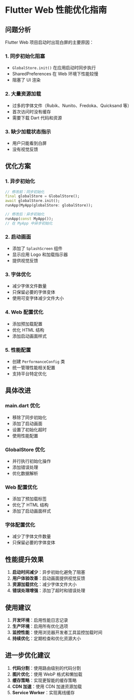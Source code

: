 # Flutter Web 性能优化指南

## 问题分析

Flutter Web 项目启动时出现白屏的主要原因：

### 1. 同步初始化阻塞
- `GlobalStore.init()` 在应用启动时同步执行
- SharedPreferences 在 Web 环境下性能较慢
- 阻塞了 UI 渲染

### 2. 大量资源加载
- 过多的字体文件（Rubik、Nunito、Fredoka、Quicksand 等）
- 首次访问时没有缓存
- 需要下载 Dart 代码和资源

### 3. 缺少加载状态指示
- 用户只能看到白屏
- 没有视觉反馈

## 优化方案

### 1. 异步初始化
```dart
// 修改前：同步初始化
final globalStore = GlobalStore();
await globalStore.init();
runApp(MyApp(globalStore: globalStore));

// 修改后：异步初始化
runApp(const MyApp());
// 在 MyApp 中异步初始化
```

### 2. 启动画面
- 添加了 `SplashScreen` 组件
- 显示应用 Logo 和加载指示器
- 提供视觉反馈

### 3. 字体优化
- 减少字体文件数量
- 只保留必要的字体变体
- 使用可变字体减少文件大小

### 4. Web 配置优化
- 添加预加载配置
- 优化 HTML 结构
- 添加启动画面样式

### 5. 性能配置
- 创建 `PerformanceConfig` 类
- 统一管理性能相关配置
- 支持平台特定优化

## 具体改进

### main.dart 优化
- 移除了同步初始化
- 添加了启动画面
- 设置了初始化超时
- 使用性能配置

### GlobalStore 优化
- 并行执行初始化操作
- 添加错误处理
- 优化数据解析

### Web 配置优化
- 添加了预加载标签
- 优化了 HTML 结构
- 添加了启动画面样式

### 字体配置优化
- 减少了字体文件数量
- 只保留必要的字体变体

## 性能提升效果

1. **启动时间减少**：异步初始化避免了阻塞
2. **用户体验改善**：启动画面提供视觉反馈
3. **资源加载优化**：减少字体文件大小
4. **错误处理增强**：添加了超时和错误处理

## 使用建议

1. **开发环境**：启用性能日志记录
2. **生产环境**：启用所有优化选项
3. **监控性能**：使用浏览器开发者工具监控加载时间
4. **持续优化**：定期检查和优化资源大小

## 进一步优化建议

1. **代码分割**：使用路由级别的代码分割
2. **图片优化**：使用 WebP 格式和懒加载
3. **缓存策略**：实现更智能的缓存策略
4. **CDN 加速**：使用 CDN 加速资源加载
5. **Service Worker**：实现离线缓存 